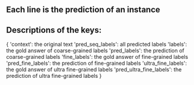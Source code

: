 ## Each line is the prediction of an instance 
## Descriptions of the keys:
{
  'context': the original text
  'pred_seq_labels': all predicted labels
  'labels': the gold answer of coarse-grained labels
  'pred_labels': the prediction of coarse-grained labels
  'fine_labels': the gold answer of fine-grained labels
  'pred_fine_labels': the prediction of fine-grained labels
  'ultra_fine_labels': the gold answer of ultra fine-grained labels
  'pred_ultra_fine_labels': the prediction  of ultra fine-grained labels
}
